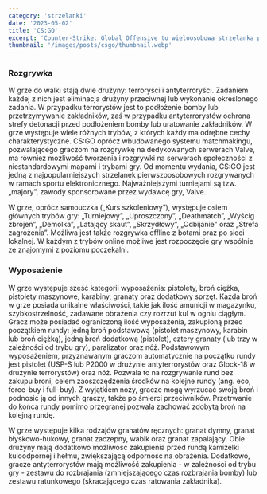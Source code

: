 ```yaml
---
category: 'strzelanki'
date: '2023-05-02'
title: 'CS:GO'
excerpt: 'Counter-Strike: Global Offensive to wieloosobowa strzelanka pierwszoosobowa, stworzona oraz wydana przez Valve. Jest to czwarta gra z serii Counter-Strike, została wydana na Windows, macOS, Xbox 360, Xbox One, PlayStation 3 i Linuxa.'
thumbnail: '/images/posts/csgo/thumbnail.webp'
---
```


### Rozgrywka

W grze do walki stają dwie drużyny: terroryści i antyterroryści. Zadaniem każdej z nich jest eliminacja drużyny przeciwnej lub wykonanie określonego zadania. W przypadku terrorystów jest to podłożenie bomby lub przetrzymywanie zakładników, zaś w przypadku antyterrorystów ochrona strefy detonacji przed podłożeniem bomby lub uratowanie zakładników. W grze występuje wiele różnych trybów, z których każdy ma odrębne cechy charakterystyczne. CS:GO oprócz wbudowanego systemu matchmakingu, pozwalającego graczom na rozgrywkę na dedykowanych serwerach Valve, ma również możliwość tworzenia i rozgrywki na serwerach społeczności z niestandardowymi mapami i trybami gry. Od momentu wydania, CS:GO jest jedną z najpopularniejszych strzelanek pierwszoosobowych rozgrywanych w ramach sportu elektronicznego. Najważniejszymi turniejami są tzw. „majory”, zawody sponsorowane przez wydawcę gry, Valve.

W grze, oprócz samouczka („Kurs szkoleniowy”), występuje osiem głównych trybów gry: „Turniejowy”, „Uproszczony”, „Deathmatch”, „Wyścig zbrojeń”, „Demolka”, „Latający skaut”, „Skrzydłowy”, „Odbijanie" oraz „Strefa zagrożenia”. Możliwa jest także rozgrywka offline z botami oraz po sieci lokalnej. W każdym z trybów online możliwe jest rozpoczęcie gry wspólnie ze znajomymi z poziomu poczekalni.

### Wyposażenie

W grze występuje sześć kategorii wyposażenia: pistolety, broń ciężka, pistolety maszynowe, karabiny, granaty oraz dodatkowy sprzęt. Każda broń w grze posiada unikalne właściwości, takie jak ilość amunicji w magazynku, szybkostrzelność, zadawane obrażenia czy rozrzut kul w ogniu ciągłym. Gracz może posiadać ograniczoną ilość wyposażenia, zakupioną przed początkiem rundy: jedną broń podstawową (pistolet maszynowy, karabin lub broń ciężką), jedną broń dodatkową (pistolet), cztery granaty (lub trzy w zależności od trybu gry), paralizator oraz nóż. Podstawowym wyposażeniem, przyznawanym graczom automatycznie na początku rundy jest pistolet (USP-S lub P2000 w drużynie antyterrorystów oraz Glock-18 w drużynie terrorystów) oraz nóż. Pozwala to na rozgrywanie rund bez zakupu broni, celem zaoszczędzenia środków na kolejne rundy (ang. eco, force-buy i full-buy). Z wyjątkiem noży, gracze mogą wyrzucać swoją broń i podnosić ją od innych graczy, także po śmierci przeciwników. Przetrwanie do końca rundy pomimo przegranej pozwala zachować zdobytą broń na kolejną rundę.

W grze występuje kilka rodzajów granatów ręcznych: granat dymny, granat błyskowo-hukowy, granat zaczepny, wabik oraz granat zapalający. Obie drużyny mają dodatkowo możliwość zakupienia przed rundą kamizelki kuloodpornej i hełmu, zwiększającą odporność na obrażenia. Dodatkowo, gracze antyterrorystów mają możliwość zakupienia - w zależności od trybu gry - zestawu do rozbrajania (zmniejszającego czas rozbrajania bomby) lub zestawu ratunkowego (skracającego czas ratowania zakładnika).
